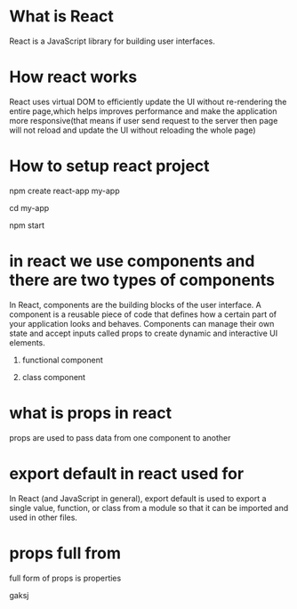 # What is React 

React is a JavaScript library for building user interfaces.

# How react works

React uses virtual DOM to efficiently update the UI without re-rendering the entire page,which helps improves performance and make the application more responsive(that means if user send request to the server then page will not reload and update the UI without reloading the whole page)

# How to setup react project

npm create react-app my-app

cd my-app

npm start


# in react we use components and there are two types of components


In React, components are the building blocks of the user interface. A component is a reusable piece of code that defines how a certain part of your application looks and behaves. Components can manage their own state and accept inputs called props to create dynamic and interactive UI elements.

1) functional component

2) class component

# what is props in react

props are used to pass data from one component to another


# export default in react used for

In React (and JavaScript in general), export default is used to export a single value, function, or class from a module so that it can be imported and used in other files.


# props full from

full form of props is properties

gaksj
